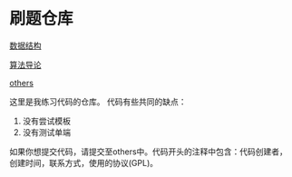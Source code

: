 # 刷题仓库

[数据结构](./数据结构)

[算法导论](./算法导论)

[others](./others)

这里是我练习代码的仓库。
代码有些共同的缺点：
1. 没有尝试模板
2. 没有测试单端

如果你想提交代码，请提交至others中。代码开头的注释中包含：代码创建者，创建时间，联系方式，使用的协议(GPL)。

